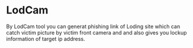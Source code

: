 # LodCam
By LodCam tool you can generat phishing link of Loding site which can catch victim picture by victim front camera and and also gives you lockup information of target ip address.
